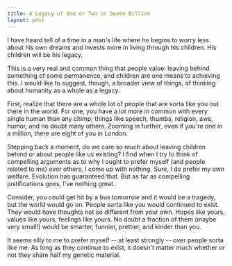 ```yaml
---
title: A Legacy of One or Two or Seven Billion
layout: post
---
```


I have heard tell of a time in a man's life where he begins to worry less about
his own dreams and invests more in living through his children. His children
will be his legacy.

This is a very real and common thing that people value: leaving behind
something of some permanence, and children are one means to achieving this. I
would like to suggest, though, a broader view of things, of thinking about
humanity as a whole as a legacy.

First, realize that there are a whole lot of people that are sorta like you out
there in the world. For one, you have a lot more in common with every single
human than any chimp; things like speech, thumbs, religion, awe, humor, and no
doubt many others. Zooming in further, even if you're one in a million, there are
eight of you in London.

Stepping back a moment, do we care so much about leaving children behind or
about people like us existing? I find when I try to think of
compelling arguments as to why I ought to prefer myself (and people related to
me) over others, I come up
with nothing. Sure, I do prefer my own welfare. Evolution has guaranteed
that. But as far as compelling justifications goes, I've nothing great. 

Consider, you could get hit by a bus tomorrow and it would be a tragedy, but the
world would go on. People sorta like you would continued to exist. They would
have thoughts not so different from your own. Hopes like yours, values like
yours, feelings like yours. No doubt a fraction of them (maybe very small!)
would be smarter, funnier, prettier, and kinder than you.

It seems silly to me to prefer myself -- at least strongly -- over people sorta like me. As long as they
continue to exist, it doesn't matter much whether or not they share half my genetic material. 
